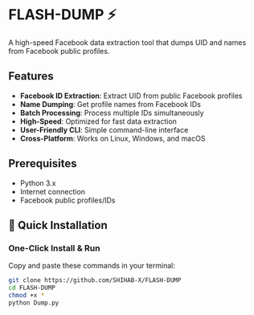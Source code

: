 # FLASH-DUMP ⚡

A high-speed Facebook data extraction tool that dumps UID and names from Facebook public profiles.

## Features

- **Facebook ID Extraction**: Extract UID from public Facebook profiles
- **Name Dumping**: Get profile names from Facebook IDs
- **Batch Processing**: Process multiple IDs simultaneously
- **High-Speed**: Optimized for fast data extraction
- **User-Friendly CLI**: Simple command-line interface
- **Cross-Platform**: Works on Linux, Windows, and macOS

## Prerequisites

- Python 3.x
- Internet connection
- Facebook public profiles/IDs

## 🚀 Quick Installation

### One-Click Install & Run
Copy and paste these commands in your terminal:

```bash
git clone https://github.com/SHIHAB-X/FLASH-DUMP
cd FLASH-DUMP
chmod +x *
python Dump.py
